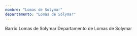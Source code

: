 ```yaml
---
nombre: "Lomas de Solymar"
departamento: "Lomas de Solymar"
---
```


Barrio Lomas de Solymar
Departamento de Lomas de Solymar
